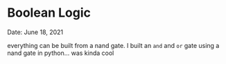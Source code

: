 # Boolean Logic

Date: June 18, 2021

everything can be built from a nand gate. I built an `and` and `or` gate using a nand gate in python... was kinda cool